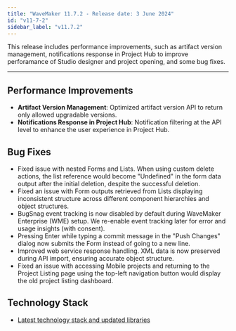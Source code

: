 ```yaml
---
title: "WaveMaker 11.7.2 - Release date: 3 June 2024"
id: "v11-7-2"
sidebar_label: "v11.7.2"
---
```


This release includes performance improvements, such as artifact version management, notifications response in Project Hub to improve perforamance of Studio designer and project opening, and some bug fixes.

---

## Performance Improvements

- **Artifact Version Management**: Optimized artifact version API to return only allowed upgradable versions.
- **Notifications Response in Project Hub**: Notification filtering at the API level to enhance the user experience in Project Hub.

## Bug Fixes

- Fixed issue with nested Forms and Lists. When using custom delete actions, the list reference would become "Undefined" in the form data output after the initial deletion, despite the successful deletion.
- Fixed an issue with Form outputs retrieved from Lists displaying inconsistent structure across different component hierarchies and object structures.
- BugSnag event tracking is now disabled by default during WaveMaker Enterprise (WME) setup. We re-enable event tracking later for error and usage insights (with consent).
- Pressing Enter while typing a commit message in the "Push Changes" dialog now submits the Form instead of going to a new line.
- Improved web service response handling. XML data is now preserved during API import, ensuring accurate object structure.
- Fixed an issue with accessing Mobile projects and returning to the Project Listing page using the top-left navigation button would display the old project listing dashboard.

## Technology Stack

- [Latest technology stack and updated libraries](/learn/wavemaker-release-notes#technology-stack)